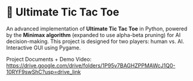 # 🎯 Ultimate Tic Tac Toe

An advanced implementation of **Ultimate Tic Tac Toe** in Python, powered by the **Minimax algorithm** (expanded to use alpha-beta pruning) for AI decision-making. This project is designed for two players: human vs. AI. Interactive GUI using Pygame.

Project Documents +  Demo Video: https://drive.google.com/drive/folders/1P95v7BAGHZPPMAWcJ1Q0-10RYF9swShC?usp=drive_link
